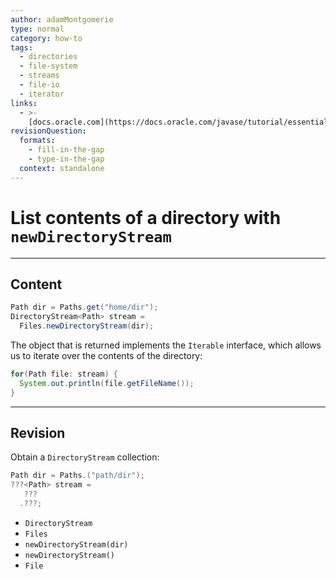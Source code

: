 ```yaml
---
author: adamMontgomerie
type: normal
category: how-to
tags:
  - directories
  - file-system
  - streams
  - file-io
  - iterator
links:
  - >-
    [docs.oracle.com](https://docs.oracle.com/javase/tutorial/essential/io/dirs.html){website}
revisionQuestion:
  formats:
    - fill-in-the-gap
    - type-in-the-gap
  context: standalone
---
```


# List contents of a directory with `newDirectoryStream`


---

## Content

```java
Path dir = Paths.get("home/dir");
DirectoryStream<Path> stream =
  Files.newDirectoryStream(dir);
```

The object that is returned implements the `Iterable` interface, which allows us to iterate over the contents of the directory:

```java
for(Path file: stream) {
  System.out.println(file.getFileName());
}
```


---

## Revision

Obtain a `DirectoryStream` collection:

```java
Path dir = Paths.("path/dir");
???<Path> stream =
   ???
  .???;
```

- `DirectoryStream` 
- `Files` 
- `newDirectoryStream(dir)` 
- `newDirectoryStream()` 
- `File`
